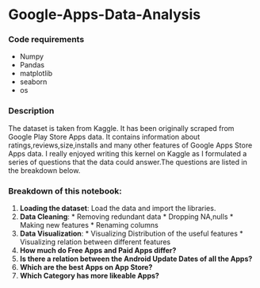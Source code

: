 # Google-Apps-Data-Analysis

### Code requirements

* Numpy
* Pandas
* matplotlib
* seaborn
* os

### Description
The dataset is taken from Kaggle. It has been originally scraped from Google Play Store Apps data. It contains information about ratings,reviews,size,installs and many other features of Google Apps Store Apps data. I really enjoyed writing this kernel on Kaggle as I formulated a series of questions that the data could answer.The questions are listed in the breakdown below.


### Breakdown of this notebook:

1. **Loading the dataset**: Load the data and import the libraries.
2. **Data Cleaning**:
       * Removing redundant data
       * Dropping NA,nulls
       * Making new features
       * Renaming columns
3. **Data Visualization**:
       * Visualizing Distribution of the useful features
       * Visualizing relation between different features
4. **How much do Free Apps and Paid Apps differ?**
5. **Is there a relation between the Android Update Dates of all the Apps?**
6. **Which are the best Apps on App Store?**
7. **Which Category has more likeable Apps?**

